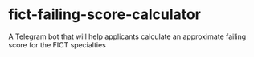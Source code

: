# fict-failing-score-calculator
A Telegram bot that will help applicants calculate an approximate failing score for the FICT specialties
